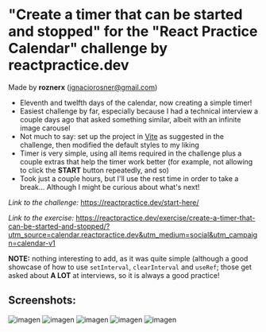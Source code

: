 # "Create a timer that can be started and stopped" for the "React Practice Calendar" challenge by reactpractice.dev 

Made by **roznerx** (ignaciorosner@gmail.com)

- Eleventh and twelfth days of the calendar, now creating a simple timer!
- Easiest challenge by far, especially because I had a technical interview a couple days ago that asked something similar, albeit with an infinite image carousel
- Not much to say: set up the project in [Vite](https://vite.dev/guide/?ref=reactpractice.dev#scaffolding-your-first-vite-project) as suggested in the challenge, then modified the default styles to my liking
- Timer is very simple, using all items required in the challenge plus a couple extras that help the timer work better (for example, not allowing to click the **START** button repeatedly, and so)
- Took just a couple hours, but I'll use the rest time in order to take a break... Although I might be curious about what's next!

*Link to the challenge:* https://reactpractice.dev/start-here/ 

*Link to the exercise:* https://reactpractice.dev/exercise/create-a-timer-that-can-be-started-and-stopped/?utm_source=calendar.reactpractice.dev&utm_medium=social&utm_campaign=calendar-v1

**NOTE:** nothing interesting to add, as it was quite simple (although a good showcase of how to use ```setInterval```, ```clearInterval``` and ```useRef```; those get asked about **A LOT** at interviews, so it is always a good practice!

## Screenshots:

![imagen](https://github.com/user-attachments/assets/8238f97e-909c-498f-96ff-436daa442886)
![imagen](https://github.com/user-attachments/assets/d4a6b9ff-bf26-43e8-8548-5e128dc4c202)
![imagen](https://github.com/user-attachments/assets/9e82a817-5859-47bb-9206-2428521fe771)
![imagen](https://github.com/user-attachments/assets/0a79c84f-17ae-46e9-9bf3-f4f7c1ffb0ff)
![imagen](https://github.com/user-attachments/assets/51ff3cd3-8e6e-476d-85ac-fdf6b3b3f2ec)
